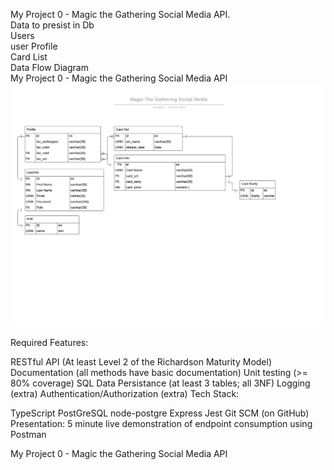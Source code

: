 My Project 0 - Magic the Gathering Social Media API. \
Data to presist in Db \
Users\
user Profile\
Card List\
Data Flow Diagram \
My Project 0 - Magic the Gathering Social Media API \
![](image/Magic%20The%20Gathering%20Social%20Media.png)

Required Features:

RESTful API (At least Level 2 of the Richardson Maturity Model)
Documentation (all methods have basic documentation)
Unit testing (>= 80% coverage)
SQL Data Persistance (at least 3 tables; all 3NF)
Logging (extra)
Authentication/Authorization (extra)
Tech Stack:

TypeScript
PostGreSQL
node-postgre
Express
Jest
Git SCM (on GitHub)
Presentation: 5 minute live demonstration of endpoint consumption using Postman

My Project 0 - Magic the Gathering Social Media API

